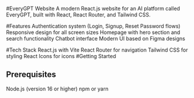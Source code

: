 #EveryGPT Website
A modern React.js website for an AI platform called EveryGPT, built with React, React Router, and Tailwind CSS.

#Features
Authentication system (Login, Signup, Reset Password flows)
Responsive design for all screen sizes
Homepage with hero section and search functionality
Chatbot interface
Modern UI based on Figma designs

#Tech Stack
React.js with Vite
React Router for navigation
Tailwind CSS for styling
React Icons for icons
#Getting Started
## Prerequisites
Node.js (version 16 or higher)
npm or yarn
